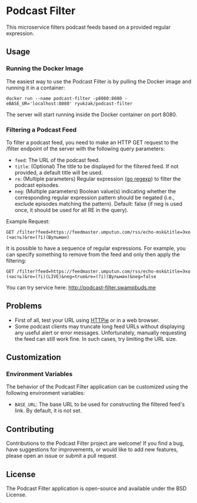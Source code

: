 # Podcast Filter

This microservice filters podcast feeds based on a provided regular expression.

## Usage

### Running the Docker Image

The easiest way to use the Podcast Filter is by pulling the Docker image and running it in a container:

``` shell
docker run --name podcast-filter -p8080:8080 -eBASE_UR='localhost:8080' ryukzak/podcast-filter
```

The server will start running inside the Docker container on port 8080.

### Filtering a Podcast Feed

To filter a podcast feed, you need to make an HTTP GET request to the /filter endpoint of the server with the following query parameters:

- `feed`: The URL of the podcast feed.
- `title`: (Optional) The title to be displayed for the filtered feed. If not provided, a default title will be used.
- `re`: (Multiple parameters) Regular expression ([go regexp](https://pkg.go.dev/regexp)) to filter the podcast episodes.
- `neg`: (Multiple parameters) Boolean value(s) indicating whether the corresponding regular expression pattern should be negated (i.e., exclude episodes matching the pattern). Default: false (if neg is used once, it should be used for all RE in the query).

Example Request:

``` http
GET /filter?feed=https://feedmaster.umputun.com/rss/echo-msk&title=Эхо (часть)&re=(?i)(Шульман)
```

It is possible to have a sequence of regular expressions. For example, you can specify something to remove from the feed and only then apply the filtering:

``` http
GET /filter?feed=https://feedmaster.umputun.com/rss/echo-msk&title=Эхо (часть)&re=(?i)(LIVE)&neg=true&re=(?i)(Шульман)&neg=false
```

You can try service here: <http://podcast-filter.swampbuds.me>

## Problems

- First of all, test your URL using [HTTPie](https://httpie.io) or in a web browser.
- Some podcast clients may truncate long feed URLs without displaying any useful alert or error messages. Unfortunately, manually requesting the feed can still work fine. In such cases, try limiting the URL size.

## Customization

### Environment Variables

The behavior of the Podcast Filter application can be customized using the following environment variables:

- `BASE_URL`: The base URL to be used for constructing the filtered feed's link. By default, it is not set.

## Contributing

Contributions to the Podcast Filter project are welcome! If you find a bug, have suggestions for improvements, or would like to add new features, please open an issue or submit a pull request.

## License

The Podcast Filter application is open-source and available under the BSD License.
